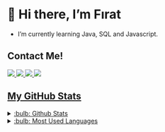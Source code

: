# **👋 Hi there, I’m Fırat**

- I’m currently learning Java, SQL and Javascript.

## Contact Me! 
<a href = 'https://www.linkedin.com/in/frtyldz/'><img src="https://img.icons8.com/doodle/48/000000/linkedin--v2.png"/> <a href = 'mailto:frtyildiz@outlook.com.tr'><img src="https://img.icons8.com/doodle/48/000000/ms-outlook.png"/> <a href = 'https://open.spotify.com/user/ksatriadecayeux'><img src="https://img.icons8.com/doodle/48/000000/spotify-for-artists.png"/> <a href = 'https://www.hackerrank.com/frtyildiz'><img src="https://img.icons8.com/external-tal-revivo-shadow-tal-revivo/48/000000/external-hackerrank-is-a-technology-company-that-focuses-on-competitive-programming-logo-shadow-tal-revivo.png"/>
  
  
  

## My GitHub Stats 
<details>
<summary>:bulb: Github Stats</summary>
<img src="https://github-readme-stats.vercel.app/api?username=frtyildiz&theme=tokyonight">
</details>

<details>
<summary>:bulb: Most Used Languages</summary>
<img src="https://github-readme-stats.vercel.app/api/top-langs/?username=frtyildiz&layout=compact&theme=tokyonight"/>
</details>



